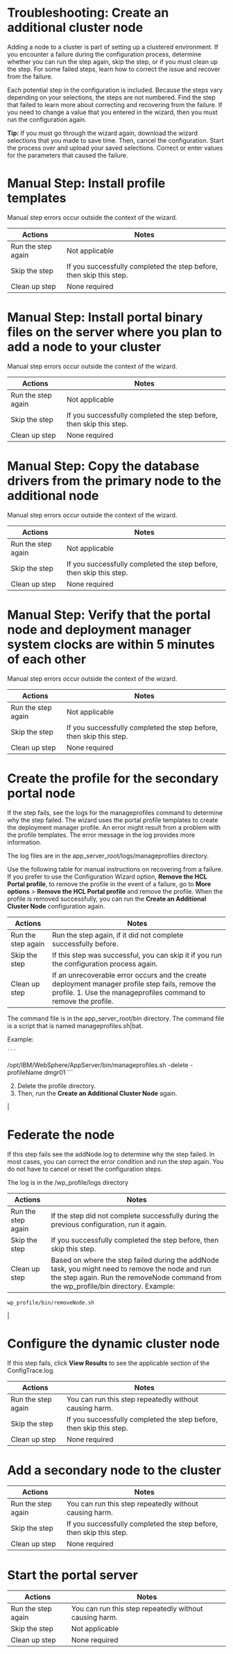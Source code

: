 # Troubleshooting: Create an additional cluster node

Adding a node to a cluster is part of setting up a clustered environment. If you encounter a failure during the configuration process, determine whether you can run the step again, skip the step, or if you must clean up the step. For some failed steps, learn how to correct the issue and recover from the failure.

Each potential step in the configuration is included. Because the steps vary depending on your selections, the steps are not numbered. Find the step that failed to learn more about correcting and recovering from the failure. If you need to change a value that you entered in the wizard, then you must run the configuration again.

**Tip:** If you must go through the wizard again, download the wizard selections that you made to save time. Then, cancel the configuration. Start the process over and upload your saved selections. Correct or enter values for the parameters that caused the failure.

# Manual Step: Install profile templates

Manual step errors occur outside the context of the wizard.

|Actions|Notes|
|-------|-----|
|Run the step again|Not applicable|
|Skip the step|If you successfully completed the step before, then skip this step.|
|Clean up step|None required|

# Manual Step: Install portal binary files on the server where you plan to add a node to your cluster

Manual step errors occur outside the context of the wizard.

|Actions|Notes|
|-------|-----|
|Run the step again|Not applicable|
|Skip the step|If you successfully completed the step before, then skip this step.|
|Clean up step|None required|

# Manual Step: Copy the database drivers from the primary node to the additional node

Manual step errors occur outside the context of the wizard.

|Actions|Notes|
|-------|-----|
|Run the step again|Not applicable|
|Skip the step|If you successfully completed the step before, then skip this step.|
|Clean up step|None required|

# Manual Step: Verify that the portal node and deployment manager system clocks are within 5 minutes of each other

Manual step errors occur outside the context of the wizard.

|Actions|Notes|
|-------|-----|
|Run the step again|Not applicable|
|Skip the step|If you successfully completed the step before, then skip this step.|
|Clean up step|None required|

# Create the profile for the secondary portal node

If the step fails, see the logs for the manageprofiles command to determine why the step failed. The wizard uses the portal profile templates to create the deployment manager profile. An error might result from a problem with the profile templates. The error message in the log provides more information.

The log files are in the app\_server\_root/logs/manageprofiles directory.

Use the following table for manual instructions on recovering from a failure. If you prefer to use the Configuration Wizard option, **Remove the HCL Portal profile**, to remove the profile in the event of a failure, go to **More options** \> **Remove the HCL Portal profile** and remove the profile. When the profile is removed successfully, you can run the **Create an Additional Cluster Node** configuration again.

|Actions|Notes|
|-------|-----|
|Run the step again|Run the step again, if it did not complete successfully before.|
|Skip the step|If this step was successful, you can skip it if you run the configuration process again.|
|Clean up step|If an unrecoverable error occurs and the create deployment manager profile step fails, remove the profile. 1.  Use the manageprofiles command to remove the profile.

The command file is in the app\_server\_root/bin directory. The command file is a script that is named manageprofiles.sh\|bat.

Example:

    ```
 /opt/IBM/WebSphere/AppServer/bin/manageprofiles.sh -delete 
 -profileName dmgr01
    ```

2.  Delete the profile directory.
3.  Then, run the **Create an Additional Cluster Node** again.

|

# Federate the node

If this step fails see the addNode.log to determine why the step failed. In most cases, you can correct the error condition and run the step again. You do not have to cancel or reset the configuration steps.

The log is in the /wp\_profile/logs directory

|Actions|Notes|
|-------|-----|
|Run the step again|If the step did not complete successfully during the previous configuration, run it again.|
|Skip the step|If you successfully completed the step before, then skip this step.|
|Clean up step|Based on where the step failed during the addNode task, you might need to remove the node and run the step again. Run the removeNode command from the wp\_profile/bin directory. Example:

```
wp_profile/bin/removeNode.sh
```

|

# Configure the dynamic cluster node

If this step fails, click **View Results** to see the applicable section of the ConfigTrace.log.

|Actions|Notes|
|-------|-----|
|Run the step again|You can run this step repeatedly without causing harm.|
|Skip the step|If you successfully completed the step before, then skip this step.|
|Clean up step|None required|

# Add a secondary node to the cluster

|Actions|Notes|
|-------|-----|
|Run the step again|You can run this step repeatedly without causing harm.|
|Skip the step|If you successfully completed the step before, then skip this step.|
|Clean up step|None required|

# Start the portal server

|Actions|Notes|
|-------|-----|
|Run the step again|You can run this step repeatedly without causing harm.|
|Skip the step|Not applicable|
|Clean up step|None required|

